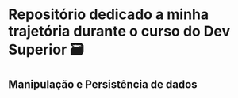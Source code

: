 <h1>Repositório dedicado a minha trajetória durante o curso do Dev Superior 🗃️</h1>

<h2>Manipulação e Persistência de dados</h2>
